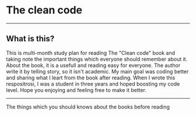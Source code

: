 # The clean code
---

## What is this?
This is multi-month study plan for reading The "Clean code" book and taking note the important things which everyone should remember about it. About the book, it is a usefull and reading easy for everyone. The author write it by telling story, so it isn't academic.
My main goal was coding better and sharing what I leart from the book after reading. When I wrote this respositrosi, I was a student in three years and hoped boosting my code level.
Hope you enjoying and feeling free to make it better.

---

The things which you should knows about the books before reading
